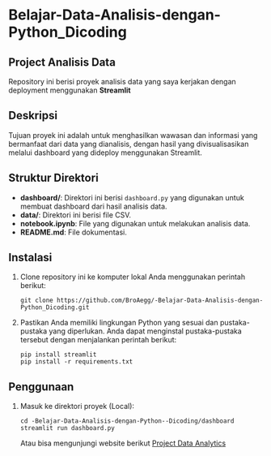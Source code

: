 # Belajar-Data-Analisis-dengan-Python_Dicoding

## Project Analisis Data

Repository ini berisi proyek analisis data yang saya kerjakan dengan deployment menggunakan **Streamlit**

## Deskripsi

Tujuan proyek ini adalah untuk menghasilkan wawasan dan informasi yang bermanfaat dari data yang dianalisis, dengan hasil yang divisualisasikan melalui dashboard yang dideploy menggunakan Streamlit.

## Struktur Direktori

- **dashboard/**: Direktori ini berisi `dashboard.py` yang digunakan untuk membuat dashboard dari hasil analisis data.
- **data/**: Direktori ini berisi file CSV.
- **notebook.ipynb**: File yang digunakan untuk melakukan analisis data.
- **README.md**: File dokumentasi.


## Instalasi

1. Clone repository ini ke komputer lokal Anda menggunakan perintah berikut:

   ```shell
   git clone https://github.com/BroAegg/-Belajar-Data-Analisis-dengan-Python_Dicoding.git
   ```

2. Pastikan Anda memiliki lingkungan Python yang sesuai dan pustaka-pustaka yang diperlukan. Anda dapat menginstal pustaka-pustaka tersebut dengan menjalankan perintah berikut:

   ```shell
   pip install streamlit
   pip install -r requirements.txt
   ```

## Penggunaan

1. Masuk ke direktori proyek (Local):

   ```shell
   cd -Belajar-Data-Analisis-dengan-Python--Dicoding/dashboard
   streamlit run dashboard.py
   ```

   Atau bisa mengunjungi website berikut [Project Data Analytics](https://dicoding-e-commerce.streamlit.app/)
